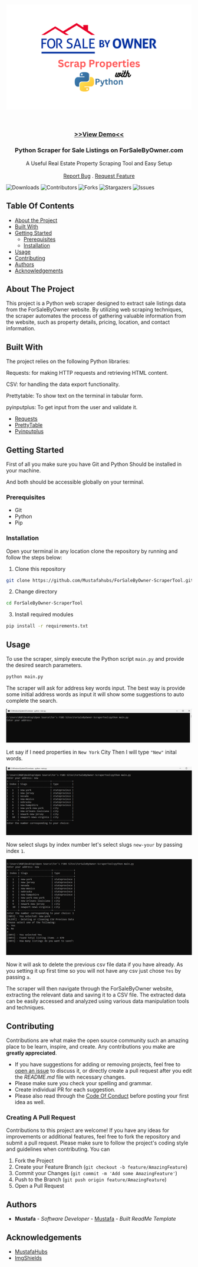 ![ForSaleByOwner.png](/images/ScrapProprties.png)

<br/>
<p align="center">
  <!-- <a href="https://github.com/mustafahubs/ForSaleByOwner-ScraperTool">
    <img src="images/ScrapProprties.png" alt="Logo" width="640" height="480">
  </a> -->
  <h3 align="center"><a href="https://youtu.be/FuvdO7mSAkE">>>View Demo<<</a></h3>
  <h3 align="center">Python Scraper for Sale Listings on ForSaleByOwner.com</h3>

  <p align="center">
    A Useful Real Estate Property Scraping Tool and Easy Setup
    <br/>
    <br/>
    <a href="https://github.com/mustafahubs/ForSaleByOwner-ScraperTool/issues">Report Bug</a>
    .
    <a href="https://github.com/mustafahubs/ForSaleByOwner-ScraperTool/issues">Request Feature</a>
  </p>
</p>

![Downloads](https://img.shields.io/github/downloads/mustafahubs/ForSaleByOwner-ScraperTool/total) ![Contributors](https://img.shields.io/github/contributors/mustafahubs/ForSaleByOwner-ScraperTool?color=dark-green) ![Forks](https://img.shields.io/github/forks/mustafahubs/ForSaleByOwner-ScraperTool?style=social) ![Stargazers](https://img.shields.io/github/stars/mustafahubs/ForSaleByOwner-ScraperTool?style=social) ![Issues](https://img.shields.io/github/issues/mustafahubs/ForSaleByOwner-ScraperTool) 

## Table Of Contents

* [About the Project](#about-the-project)
* [Built With](#built-with)
* [Getting Started](#getting-started)
  * [Prerequisites](#prerequisites)
  * [Installation](#installation)
* [Usage](#usage)
* [Contributing](#contributing)
* [Authors](#authors)
* [Acknowledgements](#acknowledgements)

## About The Project

This project is a Python web scraper designed to extract sale listings data from the ForSaleByOwner website. By utilizing web scraping techniques, the scraper automates the process of gathering valuable information from the website, such as property details, pricing, location, and contact information.

## Built With

The project relies on the following Python libraries:

Requests: for making HTTP requests and retrieving HTML content.

CSV: for handling the data export functionality.

Prettytable: To show text on the terminal in tabular form.

pyinputplus: To get input from the user and validate it.

* [Requests](https://requests.readthedocs.io/en/latest/)
* [PrettyTable](https://pypi.org/project/prettytable/)
* [Pyinputplus](https://pypi.org/project/PyInputPlus/)

## Getting Started

First of all you make sure you have Git and Python Should be installed in your machine.

And both should be accessible globally on your terminal.

### Prerequisites
* Git
* Python
* Pip

### Installation

Open your terminal in any location clone the repository by running and follow the steps below:

1. Clone this repository

```sh
git clone https://github.com/Mustafahubs/ForSaleByOwner-ScraperTool.git
```

2. Change directory

```sh
cd ForSaleByOwner-ScraperTool
```

3. Install required modules

```sh
pip install -r requirements.txt
```

## Usage

To use the scraper, simply execute the Python script ```main.py``` and provide the desired search parameters.

```sh
python main.py
```
The scraper will ask for address key words input. The best way is provide some initial address words as input it will show some suggestions to auto complete the search.

![After-First-Command](/images/usageImage1.png)

Let say if I need properties in `New York` City Then I will type `"New"` inital words.

![After-First-Command](/images/usageImage2.png)

Now select slugs by index number let's select slugs `new-your` by passing index `1`.

![After-First-Command](/images/usageImage3.png)

Now it will ask to delete the previous csv file data if you have already. As you setting it up first time so you will not have any csv just chose `Yes` by passing `a`.

The scraper will then navigate through the ForSaleByOwner website, extracting the relevant data and saving it to a CSV file. The extracted data can be easily accessed and analyzed using various data manipulation tools and techniques.

## Contributing

Contributions are what make the open source community such an amazing place to be learn, inspire, and create. Any contributions you make are **greatly appreciated**.
* If you have suggestions for adding or removing projects, feel free to [open an issue](https://github.com/mustafahubs/ForSaleByOwner-ScraperTool/issues/new) to discuss it, or directly create a pull request after you edit the *README.md* file with necessary changes.
* Please make sure you check your spelling and grammar.
* Create individual PR for each suggestion.
* Please also read through the [Code Of Conduct](https://github.com/mustafahubs/ForSaleByOwner-ScraperTool/blob/main/CODE_OF_CONDUCT.md) before posting your first idea as well.

### Creating A Pull Request

Contributions to this project are welcome! If you have any ideas for improvements or additional features, feel free to fork the repository and submit a pull request. Please make sure to follow the project's coding style and guidelines when contributing. You can

1. Fork the Project
2. Create your Feature Branch (`git checkout -b feature/AmazingFeature`)
3. Commit your Changes (`git commit -m 'Add some AmazingFeature'`)
4. Push to the Branch (`git push origin feature/AmazingFeature`)
5. Open a Pull Request

## Authors

* **Mustafa** - *Software Developer* - [Mustafa](https://github.com/mustafahubs/) - *Built ReadMe Template*

## Acknowledgements

* [MustafaHubs](https://github.com/Mustafahubs/)
* [ImgShields](https://shields.io/)
